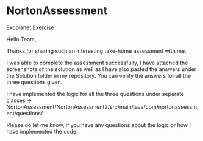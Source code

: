 # NortonAssessment
Exoplanet Exercise

Hello Team,

Thanks for sharing such an interesting take-home assessment with me. 

I was able to complete the assessment successfully, I have attached the screenshots of the solution as well as I have also pasted the answers under the Solution folder in my repository. You can verify the answers for all the three questions given.

I have implemented the logic for all the three questions under seperate classes ->           NortonAssessment/NortonAssessment2/src/main/java/com/nortonassessment/questions/ 

Please do let me know, if you have any questions about the logic or how I have implemented the code.
